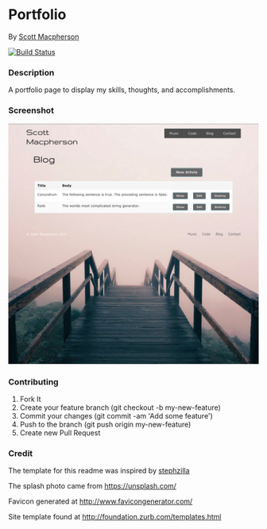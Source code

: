# Portfolio
By [Scott Macpherson](https://github.com/scottmacphersonmusic)

[![Build Status](https://travis-ci.org/scottmacphersonmusic/portfolio.svg?branch=master)](https://travis-ci.org/scottmacphersonmusic/portfolio)

### Description
A portfolio page to display my skills, thoughts, and accomplishments.

### Screenshot
![screenshot of the blog page](/app/assets/images/blog.png)

### Contributing
1. Fork It
2. Create your feature branch (git checkout -b my-new-feature)
3. Commit your changes (git commit -am 'Add some feature')
4. Push to the branch (git push origin my-new-feature)
5. Create new Pull Request

### Credit
The template for this readme was inspired by
[stephzilla](https://github.com/scottmacphersonmusic/readme)

The splash photo came from https://unsplash.com/

Favicon generated at http://www.favicongenerator.com/

Site template found at http://foundation.zurb.com/templates.html
